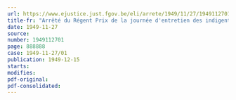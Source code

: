```yaml
---
url: https://www.ejustice.just.fgov.be/eli/arrete/1949/11/27/1949112701/justel
title-fr: "Arrêté du Régent Prix de la journée d'entretien des indigents malades tuberculeux placés dans les sana situés en Suisse, pendant 1949"
date: 1949-11-27
source:
number: 1949112701
page: 888888
case: 1949-11-27/01
publication: 1949-12-15
starts:
modifies:
pdf-original:
pdf-consolidated:
---
```


